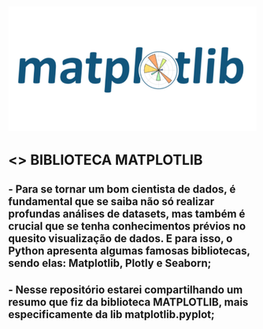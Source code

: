 <a>
     <img src="https://github.com/AndreMartins21/MATPLOTLIB/blob/main/IMAGENS%20-%20PLT/logo_matplt.png"/>
</a>

# <> BIBLIOTECA MATPLOTLIB

## - Para se tornar um bom cientista de dados, é fundamental que se saiba não só realizar profundas análises de datasets, mas também é crucial que se tenha conhecimentos prévios no quesito visualização de dados. E para isso, o Python apresenta algumas famosas bibliotecas, sendo elas: Matplotlib, Plotly e Seaborn; 

## - Nesse repositório estarei compartilhando um resumo que fiz da biblioteca MATPLOTLIB, mais especificamente da lib matplotlib.pyplot; 
